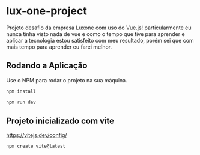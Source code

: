# lux-one-project

Projeto desafio da empresa Luxone com uso do Vue.js!
particularmente eu nunca tinha visto nada de vue e como o tempo que tive para aprender e aplicar a tecnologia estou satisfeito com meu resultado, porém sei que com mais tempo para aprender eu farei melhor.

## Rodando a Aplicação

Use o NPM para rodar o projeto na sua máquina.

```bash
npm install
```

```bash
npm run dev
```
## Projeto inicializado com vite

https://vitejs.dev/config/

```bash
npm create vite@latest
```
